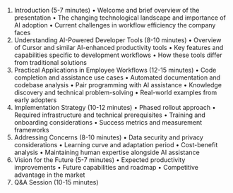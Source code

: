 1. Introduction (5-7 minutes)
•	Welcome and brief overview of the presentation
•	The changing technological landscape and importance of AI adoption
•	Current challenges in workflow efficiency the company faces
2. Understanding AI-Powered Developer Tools (8-10 minutes)
•	Overview of Cursor and similar AI-enhanced productivity tools
•	Key features and capabilities specific to development workflows
•	How these tools differ from traditional solutions
3. Practical Applications in Employee Workflows (12-15 minutes)
•	Code completion and assistance use cases
•	Automated documentation and codebase analysis
•	Pair programming with AI assistance
•	Knowledge discovery and technical problem-solving
•	Real-world examples from early adopters
4. Implementation Strategy (10-12 minutes)
•	Phased rollout approach
•	Required infrastructure and technical prerequisites
•	Training and onboarding considerations
•	Success metrics and measurement frameworks
5. Addressing Concerns (8-10 minutes)
•	Data security and privacy considerations
•	Learning curve and adaptation period
•	Cost-benefit analysis
•	Maintaining human expertise alongside AI assistance
6. Vision for the Future (5-7 minutes)
•	Expected productivity improvements
•	Future capabilities and roadmap
•	Competitive advantage in the market
7. Q&A Session (10-15 minutes)
